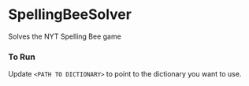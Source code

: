 # SpellingBeeSolver
Solves the NYT Spelling Bee game

### To Run
Update `<PATH TO DICTIONARY>` to point to the dictionary you want to use.
